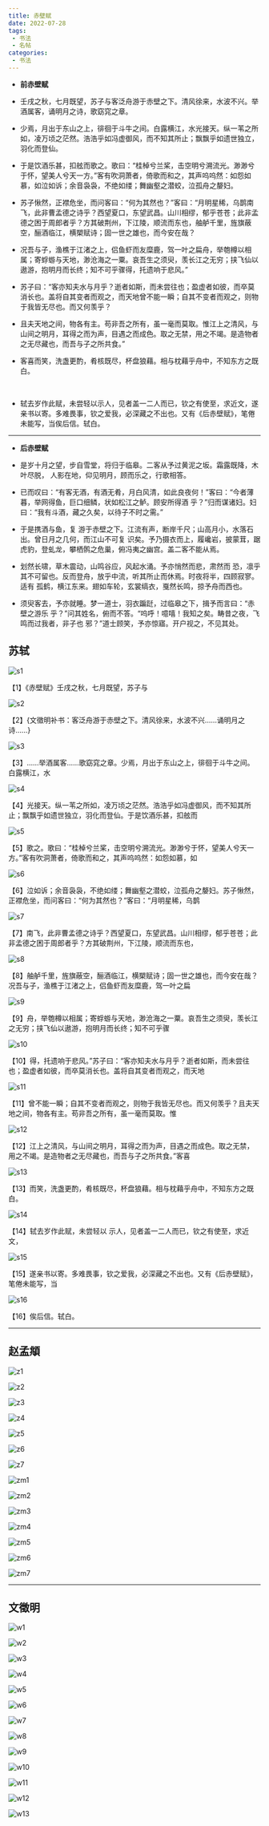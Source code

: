```yaml
---
title: 赤壁赋
date: 2022-07-28
tags:
 - 书法
 - 名帖
categories:
 - 书法
---
```


- **前赤壁赋**

- 壬戌之秋，七月既望，苏子与客泛舟游于赤壁之下。清风徐来，水波不兴。举酒属客，诵明月之诗，歌窈窕之章。
- 少焉，月出于东山之上，徘徊于斗牛之间。白露横江，水光接天。纵一苇之所如，凌万顷之茫然。浩浩乎如冯虚御风，而不知其所止；飘飘乎如遗世独立，羽化而登仙。
- 于是饮酒乐甚，扣舷而歌之。歌曰：“桂棹兮兰桨，击空明兮溯流光。渺渺兮于怀，望美人兮天一方。”客有吹洞萧者，倚歌而和之，其声呜呜然：如怨如慕，如泣如诉；余音袅袅，不绝如缕；舞幽壑之潜蛟，泣孤舟之嫠妇。
- 苏子愀然，正襟危坐，而问客曰：“何为其然也？”客曰：“月明星稀，乌鹊南飞，此非曹孟德之诗乎？西望夏口，东望武昌。山川相缪，郁乎苍苍；此非孟德之困于周郎者乎？方其破荆州，下江陵，顺流而东也，舳舻千里，旌旗蔽空，酾酒临江，横槊赋诗；固一世之雄也，而今安在哉？
- 况吾与子，渔樵于江渚之上，侣鱼虾而友糜鹿，驾一叶之扁舟，举匏樽以相属；寄蜉蝣与天地，渺沧海之一粟。哀吾生之须臾，羡长江之无穷；挟飞仙以遨游，抱明月而长终；知不可乎骤得，托遗响于悲风。”
- 苏子曰：“客亦知夫水与月乎？逝者如斯，而未尝往也；盈虚者如彼，而卒莫消长也。盖将自其变者而观之，而天地曾不能一瞬；自其不变者而观之，则物于我皆无尽也。而又何羡乎？
- 且夫天地之间，物各有主。苟非吾之所有，虽一毫而莫取。惟江上之清风，与山间之明月，耳得之而为声，目遇之而成色。取之无禁，用之不竭。是造物者之无尽藏也，而吾与子之所共食。”
- 客喜而笑，洗盏更酌，肴核既尽，杯盘狼藉。相与枕藉乎舟中，不知东方之既白。

<br>

- 轼去岁作此赋，未尝轻以示人，见者盖一二人而已，钦之有使至，求近文，遂亲书以寄。多难畏事，钦之爱我，必深藏之不出也。又有《后赤壁赋》，笔倦未能写，当俟后信。轼白。

---

- **后赤壁赋**

- 是岁十月之望，步自雪堂，将归于临皋。二客从予过黄泥之坂。霜露既降，木叶尽脱， 人影在地，仰见明月，顾而乐之，行歌相答。
- 已而叹曰：“有客无酒，有酒无肴，月白风清，如此良夜何！”客曰：“今者薄暮，举网得鱼，巨口细鳞，状如松江之鲈。顾安所得酒 乎？”归而谋诸妇。妇曰：“我有斗酒，藏之久矣，以待子不时之需。”
- 于是携酒与鱼，复 游于赤壁之下。江流有声，断岸千尺；山高月小，水落石出。曾日月之几何，而江山不可复 识矣。予乃摄衣而上，履巉岩，披蒙茸，踞虎豹，登虬龙，攀栖鹘之危巢，俯冯夷之幽宫。盖二客不能从焉。
- 划然长啸，草木震动，山鸣谷应，风起水涌。予亦悄然而悲，肃然而 恐，凛乎其不可留也。反而登舟，放乎中流，听其所止而休焉。时夜将半，四顾寂寥。适有 孤鹤，横江东来。翅如车轮，玄裳缟衣，戛然长鸣，掠予舟而西也。
- 须臾客去，予亦就睡。梦一道士，羽衣蹁跹，过临皋之下，揖予而言曰：“赤壁之游乐 乎？”问其姓名，俯而不答。“呜呼！噫嘻！我知之矣。畴昔之夜，飞鸣而过我者，非子也 邪？”道士顾笑，予亦惊寤。开户视之，不见其处。


## 苏轼

![s1]( https://bitbucket.org/xu12345/document/raw/114a5f5c292cc412cd46304dc1d20cfda7c7a7f8/imgs/shufa/chibifu/s1.jpg )

【1】《赤壁赋》壬戌之秋，七月既望，苏子与



![s2]( https://bitbucket.org/xu12345/document/raw/114a5f5c292cc412cd46304dc1d20cfda7c7a7f8/imgs/shufa/chibifu/s2.jpg )

【2】{文徵明补书：客泛舟游于赤壁之下。清风徐来，水波不兴……诵明月之诗……}



![s3]( https://bitbucket.org/xu12345/document/raw/114a5f5c292cc412cd46304dc1d20cfda7c7a7f8/imgs/shufa/chibifu/s3.jpg )

【3】……举酒属客……歌窈窕之章。少焉，月出于东山之上，徘徊于斗牛之间。白露横江，水



![s4]( https://bitbucket.org/xu12345/document/raw/114a5f5c292cc412cd46304dc1d20cfda7c7a7f8/imgs/shufa/chibifu/s4.jpg )

【4】光接天。纵一苇之所如，凌万顷之茫然。浩浩乎如冯虚御风，而不知其所止；飘飘乎如遗世独立，羽化而登仙。于是饮酒乐甚，扣舷而



![s5]( https://bitbucket.org/xu12345/document/raw/114a5f5c292cc412cd46304dc1d20cfda7c7a7f8/imgs/shufa/chibifu/s5.jpg )

【5】歌之。歌曰：“桂棹兮兰桨，击空明兮溯流光。渺渺兮于怀，望美人兮天一方。”客有吹洞萧者，倚歌而和之，其声呜呜然：如怨如慕，如



![s6]( https://bitbucket.org/xu12345/document/raw/114a5f5c292cc412cd46304dc1d20cfda7c7a7f8/imgs/shufa/chibifu/s6.jpg )

【6】泣如诉；余音袅袅，不绝如缕；舞幽壑之潜蛟，泣孤舟之嫠妇。苏子愀然，正襟危坐，而问客曰：“何为其然也？”客曰：“月明星稀，乌鹊



![s7]( https://bitbucket.org/xu12345/document/raw/114a5f5c292cc412cd46304dc1d20cfda7c7a7f8/imgs/shufa/chibifu/s7.jpg )

【7】南飞，此非曹孟德之诗乎？西望夏口，东望武昌。山川相缪，郁乎苍苍；此非孟德之困于周郎者乎？方其破荆州，下江陵，顺流而东也，



![s8]( https://bitbucket.org/xu12345/document/raw/114a5f5c292cc412cd46304dc1d20cfda7c7a7f8/imgs/shufa/chibifu/s8.jpg )

【8】舳舻千里，旌旗蔽空，酾酒临江，横槊赋诗；固一世之雄也，而今安在哉？况吾与子，渔樵于江渚之上，侣鱼虾而友糜鹿，驾一叶之扁



![s9]( https://bitbucket.org/xu12345/document/raw/114a5f5c292cc412cd46304dc1d20cfda7c7a7f8/imgs/shufa/chibifu/s9.jpg )

【9】舟，举匏樽以相属；寄蜉蝣与天地，渺沧海之一粟。哀吾生之须臾，羡长江之无穷；挟飞仙以遨游，抱明月而长终；知不可乎骤



![s10]( https://bitbucket.org/xu12345/document/raw/114a5f5c292cc412cd46304dc1d20cfda7c7a7f8/imgs/shufa/chibifu/s10.jpg )

【10】得，托遗响于悲风。”苏子曰：“客亦知夫水与月乎？逝者如斯，而未尝往也；盈虚者如彼，而卒莫消长也。盖将自其变者而观之，而天地



![s11]( https://bitbucket.org/xu12345/document/raw/114a5f5c292cc412cd46304dc1d20cfda7c7a7f8/imgs/shufa/chibifu/s11.jpg )

【11】曾不能一瞬；自其不变者而观之，则物于我皆无尽也。而又何羡乎？且夫天地之间，物各有主。苟非吾之所有，虽一毫而莫取。惟



![s12]( https://bitbucket.org/xu12345/document/raw/114a5f5c292cc412cd46304dc1d20cfda7c7a7f8/imgs/shufa/chibifu/s12.jpg )

【12】江上之清风，与山间之明月，耳得之而为声，目遇之而成色。取之无禁，用之不竭。是造物者之无尽藏也，而吾与子之所共食。”客喜



![s13]( https://bitbucket.org/xu12345/document/raw/114a5f5c292cc412cd46304dc1d20cfda7c7a7f8/imgs/shufa/chibifu/s13.jpg )

【13】而笑，洗盏更酌，肴核既尽，杯盘狼藉。相与枕藉乎舟中，不知东方之既白。



![s14]( https://bitbucket.org/xu12345/document/raw/114a5f5c292cc412cd46304dc1d20cfda7c7a7f8/imgs/shufa/chibifu/s14.jpg )

【14】轼去岁作此赋，未尝轻以 示人，见者盖一二人而已，钦之有使至，求近文，



![s15]( https://bitbucket.org/xu12345/document/raw/114a5f5c292cc412cd46304dc1d20cfda7c7a7f8/imgs/shufa/chibifu/s15.jpg )

【15】遂亲书以寄。多难畏事，钦之爱我，必深藏之不出也。又有《后赤壁赋》，笔倦未能写，当



![s16]( https://bitbucket.org/xu12345/document/raw/114a5f5c292cc412cd46304dc1d20cfda7c7a7f8/imgs/shufa/chibifu/s16.jpg )

【16】俟后信。轼白。


---

## 赵孟頫

![z1]( https://gitcode.net/xu180/document/-/raw/master/imgs/shufa/chibifu/z1.jpg )

![z2]( https://gitcode.net/xu180/document/-/raw/master/imgs/shufa/chibifu/z2.jpg )

![z3]( https://gitcode.net/xu180/document/-/raw/master/imgs/shufa/chibifu/z3.jpg )

![z4]( https://gitcode.net/xu180/document/-/raw/master/imgs/shufa/chibifu/z4.jpg )

![z5]( https://gitcode.net/xu180/document/-/raw/master/imgs/shufa/chibifu/z5.jpg )

![z6]( https://gitcode.net/xu180/document/-/raw/master/imgs/shufa/chibifu/z6.jpg )

![z7]( https://gitcode.net/xu180/document/-/raw/master/imgs/shufa/chibifu/z7.jpg )



![zm1]( https://gitcode.net/xu180/document/-/raw/master/imgs/shufa/chibifu/zm1.jpg )

![zm2]( https://gitcode.net/xu180/document/-/raw/master/imgs/shufa/chibifu/zm2.jpg )

![zm3]( https://gitcode.net/xu180/document/-/raw/master/imgs/shufa/chibifu/zm3.jpg )

![zm4]( https://gitcode.net/xu180/document/-/raw/master/imgs/shufa/chibifu/zm4.jpg )

![zm5]( https://gitcode.net/xu180/document/-/raw/master/imgs/shufa/chibifu/zm5.jpg )

![zm6]( https://gitcode.net/xu180/document/-/raw/master/imgs/shufa/chibifu/zm6.jpg )

![zm7]( https://gitcode.net/xu180/document/-/raw/master/imgs/shufa/chibifu/zm7.jpg )


---

## 文徵明

![w1]( https://gitcode.net/xu180/document/-/raw/master/imgs/shufa/chibifu/w1.jpg )

![w2]( https://gitcode.net/xu180/document/-/raw/master/imgs/shufa/chibifu/w2.jpg )

![w3]( https://gitcode.net/xu180/document/-/raw/master/imgs/shufa/chibifu/w3.jpg )

![w4]( https://gitcode.net/xu180/document/-/raw/master/imgs/shufa/chibifu/w4.jpg )

![w5]( https://gitcode.net/xu180/document/-/raw/master/imgs/shufa/chibifu/w5.jpg )

![w6]( https://gitcode.net/xu180/document/-/raw/master/imgs/shufa/chibifu/w6.jpg )

![w7]( https://gitcode.net/xu180/document/-/raw/master/imgs/shufa/chibifu/w7.jpg )

![w8]( https://gitcode.net/xu180/document/-/raw/master/imgs/shufa/chibifu/w8.jpg )

![w9]( https://gitcode.net/xu180/document/-/raw/master/imgs/shufa/chibifu/w9.jpg )

![w10]( https://gitcode.net/xu180/document/-/raw/master/imgs/shufa/chibifu/w10.jpg )

![w11]( https://gitcode.net/xu180/document/-/raw/master/imgs/shufa/chibifu/w11.jpg )

![w12]( https://gitcode.net/xu180/document/-/raw/master/imgs/shufa/chibifu/w12.jpg )

![w13]( https://gitcode.net/xu180/document/-/raw/master/imgs/shufa/chibifu/w13.jpg )


